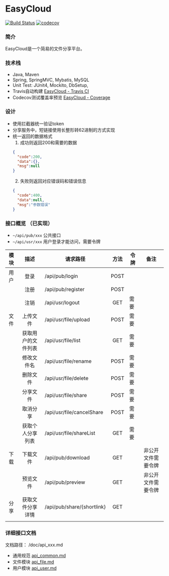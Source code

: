 # EasyCloud  

[![Build Status](https://travis-ci.org/pdwu/EasyCloud.svg?branch=master)](https://travis-ci.org/pdwu/EasyCloud)
[![codecov](https://codecov.io/gh/pdwu/EasyCloud/branch/master/graph/badge.svg)](https://codecov.io/gh/pdwu/EasyCloud) 

### 简介
EasyCloud是一个简易的文件分享平台。  

### 技术栈
- Java, Maven  
- Spring, SpringMVC, Mybatis, MySQL  
- Unit Test: JUnit4, Mockito, DbSetup,  
- Travis自动构建 [EasyCloud - Travis CI](https://travis-ci.org/pdwu/EasyCloud)  
- Codecov测试覆盖率预览 [EasyCloud - Coverage](https://codecov.io/gh/pdwu/EasyCloud)  


### 设计
- 使用拦截器统一验证token
- 分享服务中，短链接使用长整形转62进制的方式实现 
- 统一返回的数据格式
  1. 成功则返回200和需要的数据
  ```json
  {
    "code":200, 
    "data":{},
    "msg":null 
  }
  ```
  2. 失败则返回对应错误码和错误信息
    ```json
    {
      "code":400, 
      "data":null,
      "msg":"参数错误" 
    }
    ```

### 接口概览 （已实现）  
- `~/api/pub/xxx` 公共接口  
- `~/api/usr/xxx` 用户登录才能访问，需要令牌

| 模块 |        描述        | 请求路径                   | 方法 | 令牌 |        备注        |
|:----:|:------------------:|----------------------------|:----:|------|:------------------:|
| 用户 |        登录        | /api/pub/login             | POST |      |                    |
|      |        注册        | /api/pub/register          | POST |      |                    |
|      |        注销        | /api/usr/logout            |  GET | 需要 |                    |
| 文件 |      上传文件      | /api/usr/file/upload       | POST | 需要 |                    |
|      | 获取用户的文件列表 | /api/usr/file/list         |  GET | 需要 |                    |
|      |     修改文件名     | /api/usr/file/rename       | POST | 需要 |                    |
|      |      删除文件      | /api/usr/file/delete       | POST | 需要 |                    |
|      |      分享文件      | /api/usr/file/share        | POST | 需要 |                    |
|      |      取消分享      | /api/usr/file/cancelShare  | POST | 需要 |                    |
|      |  获取个人分享列表  | /api/usr/file/shareList    |  GET | 需要 |                    |
| 下载 |      下载文件      | /api/pub/download          |  GET |      | 非公开文件需要令牌 |
|     |      预览文件      | /api/pub/preview          |  GET |      | 非公开文件需要令牌 |
| 分享 |  获取文件分享详情  | /api/pub/share/{shortlink} |  GET |      |                    |
|      |                    |                            |      |      |                    |

### 详细接口文档 
文档路径： /doc/api_xxx.md  
- 通用规范 [api_common.md](./doc/api_common.md)
- 文件模块 [api_file.md](./doc/api_file.md)
- 用户模块 [api_user.md](./doc/api_user.md)

